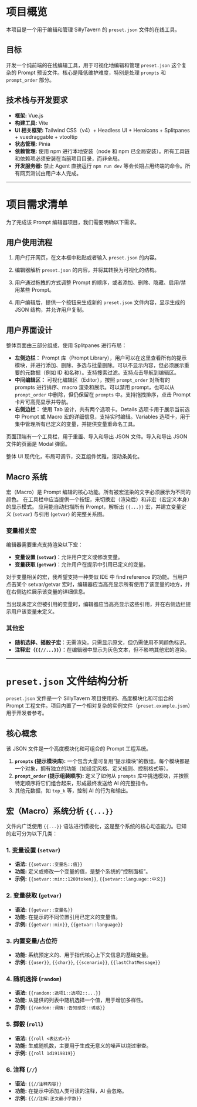 # 项目概览

本项目是一个用于编辑和管理 SillyTavern 的 `preset.json` 文件的在线工具。

## 目标
开发一个纯前端的在线编辑工具，用于可视化地编辑和管理 `preset.json` 这个复杂的 Prompt 预设文件。核心是降低维护难度，特别是处理 `prompts` 和 `prompt_order` 部分。

## 技术栈与开发要求
- **框架:** Vue.js
- **构建工具:** Vite
- **UI 相关框架:** Tailwind CSS（v4）+ Headless UI + Heroicons + Splitpanes + vuedraggable + vtooltip
- **状态管理:** Pinia
- **依赖管理:** 使用 npm 进行本地安装（node 和 npm 已全局安装）。所有工具链和依赖项必须安装在当前项目目录，而非全局。
- **开发服务器:** 禁止 Agent 直接运行 `npm run dev` 等会长期占用终端的命令。所有网页测试由用户本人完成。


---

# 项目需求清单

为了完成该 Prompt 编辑器项目，我们需要明确以下需求。

## 用户使用流程

1. 用户打开网页，在文本框中粘贴或者输入 `preset.json` 的内容。

2. 编辑器解析 `preset.json` 的内容，并将其转换为可视化的结构。

3. 用户通过拖拽的方式调整 Prompt 的顺序，或者添加、删除、隐藏、启用/禁用某些 Prompt。

4. 用户编辑后，提供一个按钮来生成新的 `preset.json` 文件内容，显示生成的 JSON 结构，并允许用户复制。

## 用户界面设计

整体页面由三部分组成，使用 Splitpanes 进行布局：

- **左侧边栏：** Prompt 库（Prompt Library），用户可以在这里查看所有的提示模块，并进行添加、删除、多选与批量删除。可以不显示内容，但必须展示重要的元数据（例如 ID 和名称）。支持搜索过滤。支持点击导航到编辑区。
- **中间编辑区：** 可视化编辑区（Editor），按照 `prompt_order` 对所有的 prompts 进行排序、macro 渲染和展示。可以禁用 prompt，也可以从 `prompt_order` 中删除，但仍保留在 `prompts` 中。支持拖拽排序，点击 Prompt 卡片可高亮显示并导航。
- **右侧边栏：** 使用 Tab 设计，共有两个选项卡。Details 选项卡用于展示当前选中 Prompt 或 Macro 宏的详细信息，支持实时编辑。Variables 选项卡，用于集中管理所有已定义的变量，并提供变量重命名工具。

页面顶端有一个工具栏，用于重置、导入和导出 JSON 文件。导入和导出 JSON 文件的页面是 Modal 弹窗。

整体 UI 现代化，布局可调节，交互组件优雅，滚动条美化。

## Macro 系统

宏（Macro）是 Prompt 编辑的核心功能。所有被宏渲染的文字必须展示为不同的颜色。
在工具栏中应当提供一个按钮，来切换宏（渲染后）和非宏（宏定义本身）的显示模式。
应用能自动扫描所有 Prompt，解析出 `{{...}}` 宏，并建立变量定义 (`setvar`) 与引用 (`getvar`) 的完整关系图。

### 变量相关宏

编辑器需要重点支持渲染以下宏：

- **变量设置 (`setvar`)**：允许用户定义或修改变量。
- **变量获取 (`getvar`)**：允许用户在提示中引用已定义的变量。

对于变量相关的宏，我希望支持一种类似 IDE 中 find reference 的功能。当用户点击某个 setvar/getvar 宏时，编辑器应当高亮显示所有使用了该变量的地方，并在右侧边栏展示该变量的详细信息。

当出现未定义但被引用的变量时，编辑器应当高亮显示这些引用，并在右侧边栏提示用户该变量未定义。

### 其他宏

- **随机选择、摇骰子宏**：无需渲染，只需显示原文，但仍需使用不同颜色标识。
- **注释宏（`{{//...}}`）**：在编辑器中显示为灰色文本，但不影响其他宏的渲染。

---

# `preset.json` 文件结构分析

`preset.json` 文件是一个 SillyTavern 项目使用的、高度模块化和可组合的 Prompt 工程文件。项目内置了一个相对复杂的实例文件（`preset.example.json`）用于开发者参考。

## 核心概念
该 JSON 文件是一个高度模块化和可组合的 Prompt 工程系统。

1.  **`prompts` (提示模块库):** 一个包含大量可复用“提示模块”的数组。每个模块都是一个对象，拥有独立的功能（如设定风格、定义规则、控制格式等）。
2.  **`prompt_order` (提示组装顺序):** 定义了如何从 `prompts` 库中挑选模块，并按照特定顺序将它们组合起来，形成最终发送给 AI 的完整指令。
3.  其他元数据，如 `top_k` 等，控制 AI 的行为和输出。

## 宏（Macro）系统分析 `{{...}}`

文件内广泛使用 `{{...}}` 语法进行模板化，这是整个系统的核心动态能力。已知的宏可分为以下几类：

### 1. 变量设置 (`setvar`)
- **语法:** `{{setvar::变量名::值}}`
- **功能:** 定义或修改一个变量的值，是整个系统的“控制面板”。
- **示例:** `{{setvar::min::1200token}}`, `{{setvar::language::中文}}`

### 2. 变量获取 (`getvar`)
- **语法:** `{{getvar::变量名}}`
- **功能:** 在提示的不同位置引用已定义的变量值。
- **示例:** `{{getvar::min}}`, `{{getvar::language}}`

### 3. 内置变量/占位符
- **功能:** 系统预定义的、用于指代核心上下文信息的基础变量。
- **示例:** `{{user}}`, `{{char}}`, `{{scenario}}`, `{{lastChatMessage}}`

### 4. 随机选择 (`random`)
- **语法:** `{{random::选项1::选项2::...}}`
- **功能:** 从提供的列表中随机选择一个值，用于增加多样性。
- **示例:** `{{random::调情::告知感受::诱惑}}`

### 5. 掷骰 (`roll`)
- **语法:** `{{roll <表达式>}}`
- **功能:** 生成随机数，主要用于生成无意义的噪声以绕过审查。
- **示例:** `{{roll 1d1919819}}`

### 6. 注释 (`//`)
- **语法:** `{{//注释内容}}`
- **功能:** 在提示中添加人类可读的注释，AI 会忽略。
- **示例:** `{{//注解:正文最小字数}}`
